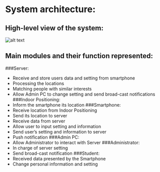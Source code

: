 # System architecture:

## High-level view of the system: 
 
 ![alt text](http://users.metropolia.fi/~kimn/Software%20Engineering/High-levelOverview.png "High-level") 
 
## Main modules and their function represented: 
###Server: 
- Receive and store users data and setting from smartphone
- Processing the locations
- Matching people with similar interests
- Allow Admin PC to change setting and send broad-cast notifications
###Indoor Positioning: 
- Inform the smartphone its location
###Smartphone:
- Receive location from Indoor Positioning 
- Send its location to server
- Receive data from server
- Allow user to input setting and information
- Send user’s setting and information to server
- Push notification
###Admin PC:
- Allow Administrator to interact with Server
###Administrator:
- In charge of server setting
- Send broad-cast notification
###Student:
- Received data presented by the Smartphone
- Change personal information and setting 
